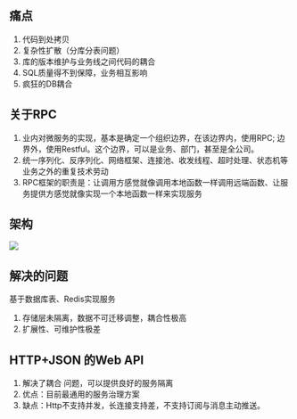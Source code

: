 
## 痛点
1. 代码到处拷贝
2. 复杂性扩散（分库分表问题）
3. 库的版本维护与业务线之间代码的耦合
4. SQL质量得不到保障，业务相互影响
5. 疯狂的DB耦合

## 关于RPC
1. 业内对微服务的实现，基本是确定一个组织边界，在该边界内，使用RPC; 边界外，使用Restful。这个边界，可以是业务、部门，甚至是全公司。
2. 统一序列化、反序列化、网络框架、连接池、收发线程、超时处理、状态机等业务之外的重复技术劳动
3. RPC框架的职责是：让调用方感觉就像调用本地函数一样调用远端函数、让服务提供方感觉就像实现一个本地函数一样来实现服务

## 架构
![](https://cdn.nlark.com/yuque/0/2018/jpeg/103176/1535337051259-ad9beed6-24d7-40ff-96b6-70b753c036ad.jpeg)

## 解决的问题
基于数据库表、Redis实现服务
1. 存储层未隔离，数据不可迁移调整，耦合性极高
2. 扩展性、可维护性极差

## HTTP+JSON 的Web API
1. 解决了耦合 问题，可以提供良好的服务隔离
2. 优点：目前最通用的服务治理方案
3. 缺点：Http不支持并发，长连接支持差，不支持订阅与消息主动推送。

